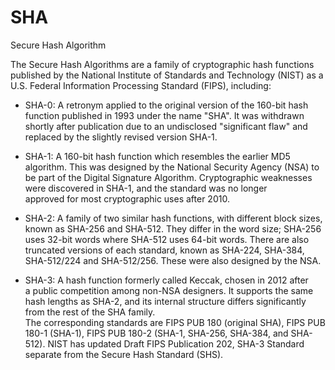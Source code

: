 # SHA


Secure Hash Algorithm

The Secure Hash Algorithms are a family of cryptographic hash functions
published by the National Institute of Standards and Technology (NIST)
as a U.S. Federal Information Processing Standard (FIPS), including:

- SHA-0: A retronym applied to the original version of the 160-bit
    hash function published in 1993 under the name "SHA". It was
    withdrawn shortly after publication due to an undisclosed
    "significant flaw" and replaced by the slightly revised version
    SHA-1.

- SHA-1: A 160-bit hash function which resembles the earlier MD5
    algorithm. This was designed by the National Security Agency (NSA)
    to be part of the Digital Signature Algorithm. Cryptographic
    weaknesses were discovered in SHA-1, and the standard was no longer
    approved for most cryptographic uses after 2010.

- SHA-2: A family of two similar hash functions, with different block
    sizes, known as SHA-256 and SHA-512. They differ in the word size;
    SHA-256 uses 32-bit words where SHA-512 uses 64-bit words. There are
    also truncated versions of each standard, known as SHA-224, SHA-384,
    SHA-512/224 and SHA-512/256. These were also designed by the NSA.

- SHA-3: A hash function formerly called Keccak, chosen in 2012 after
    a public competition among non-NSA designers. It supports the same
    hash lengths as SHA-2, and its internal structure differs
    significantly from the rest of the SHA family.\
    The corresponding standards are FIPS PUB 180 (original SHA), FIPS
    PUB 180-1 (SHA-1), FIPS PUB 180-2 (SHA-1, SHA-256, SHA-384, and
    SHA-512). NIST has updated Draft FIPS Publication 202, SHA-3
    Standard separate from the Secure Hash Standard (SHS).

